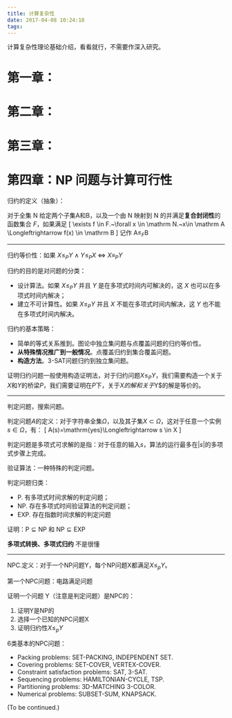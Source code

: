 ```yaml
---
title: 计算复杂性
date: 2017-04-08 10:24:18
tags:
---
```


计算复杂性理论基础介绍，看看就行，不需要作深入研究。

<!--more-->

# 第一章：

# 第二章：

# 第三章：

# 第四章：NP 问题与计算可行性

归约的定义（抽象）：

对于全集 $\mathrm N$ 给定两个子集$\mathrm A$和$\mathrm B$，以及一个由 $\mathrm N$ 映射到 $\mathrm N$ 的并满足**复合封闭性**的函数集合 $F$，如果满足
\[
\exists f \in F.~\forall x \in \mathrm N.~x\in \mathrm A \Longleftrightarrow f(x) \in \mathrm B
\]
记作 $\mathrm A \le_F \mathrm B$

***

归约等价性：如果 $X\le_PY~\land~Y\le_P X~\Longleftrightarrow~X\equiv_P Y$

归约的目的是对问题的分类：

+ 设计算法。如果 $X\le_P Y$ 并且 $Y$ 是在多项式时间内可解决的，这 $X$ 也可以在多项式时间内解决；
+ 建立不可计算性。如果 $X\le_P Y$ 并且 $X$ 不能在多项式时间内解决，这 $Y$ 也不能在多项式时间内解决。

归约的基本策略：

+ 简单的等式关系推到。图论中独立集问题与点覆盖问题的归约等价性。
+ **从特殊情况推广到一般情况**。点覆盖归约到集合覆盖问题。
+ **构造方法**。3-SAT问题归约到独立集问题。

证明归约问题一般使用构造证明法，对于归约问题$X\le_P Y$，我们需要构造一个关于$X$和$Y$的桥梁$P$，我们需要证明在$P$下，关于$X的解和关于$Y$的解是等价的。

---

判定问题，搜索问题。

判定问题$A$的定义：对于字符串全集$\Omega$，以及其子集$X\subset \Omega$，这对于任意一个实例$s\in \Omega$，有：
\[
A(s)=\mathrm{yes}\Longleftrightarrow s \in X
\]

判定问题是多项式可求解的是指：对于任意的输入$s$，算法的运行最多在$|s|$的多项式步骤上完成。

验证算法：一种特殊的判定问题。

判定问题归类：
+ P. 有多项式时间求解的判定问题；
+ NP. 存在多项式时间验证算法的判定问题；
+ EXP. 存在指数时间求解的判定问题

证明：$\mathrm P \subseteq \mathrm{NP}$ 和 $\mathrm{NP} \subseteq \mathrm{EXP}$

**多项式转换、多项式归约** 不是很懂

---

NPC.定义：对于一个NP问题Y，每个NP问题X都满足$X\le_p Y$。

第一个NPC问题：电路满足问题

证明一个问题 Y（注意是判定问题）是NPC的：

1. 证明Y是NP的
2. 选择一个已知的NPC问题X
3. 证明归约性$X\le_p Y$

6类基本的NPC问题：

+ Packing problems:  SET-PACKING, INDEPENDENT SET.
+ Covering problems:  SET-COVER, VERTEX-COVER.
+ Constraint satisfaction problems:  SAT, 3-SAT.
+ Sequencing problems:  HAMILTONIAN-CYCLE, TSP.
+ Partitioning problems: 3D-MATCHING 3-COLOR.
+ Numerical problems:  SUBSET-SUM, KNAPSACK.

(To be continued.)


